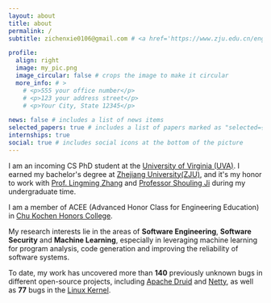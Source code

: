 ```yaml
---
layout: about
title: about
permalink: /
subtitle: zichenxie0106@gmail.com # <a href='https://www.zju.edu.cn/english/'>Zhejiang University</a>

profile:
  align: right
  image: my_pic.png
  image_circular: false # crops the image to make it circular
  more_info: # >
    # <p>555 your office number</p>
    # <p>123 your address street</p>
    # <p>Your City, State 12345</p>

news: false # includes a list of news items
selected_papers: true # includes a list of papers marked as "selected={true}"
internships: true
social: true # includes social icons at the bottom of the picture
---
```


I am an incoming CS PhD student at the [University of Virginia (UVA)](https://engineering.virginia.edu/department/computer-science). I earned my bachelor's degree at [Zhejiang University(ZJU)](https://www.zju.edu.cn/english/), and it's my honor to work with [Prof. Lingming Zhang](https://lingming.cs.illinois.edu/) and [Professor Shouling Ji](https://scholar.google.com/citations?user=5HoF_9oAAAAJ&hl=en&oi=ao) during my undergraduate time. 

I am a member of ACEE (Advanced Honor Class for Engineering Education) in [Chu Kochen Honors College](http://ckc.zju.edu.cn/ckcen/main.htm).

My research interests lie in the areas of **Software Engineering**, **Software Security** and **Machine Learning**, especially in leveraging machine learning for program analysis, code generation and improving the reliability of software systems.

To date, my work has uncovered more than **140** previously unknown bugs in different open-source projects, including [Apache Druid](https://druid.apache.org/) and [Netty](https://netty.io/), as well as **77** bugs in the [Linux Kernel](https://www.kernel.org/).
